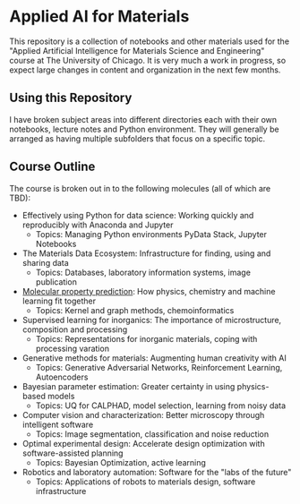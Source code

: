 # Applied AI for Materials

This repository is a collection of notebooks and other materials used for the "Applied Artificial Intelligence for Materials Science and Engineering" course at The University of Chicago. It is very much a work in progress, so expect large changes in content and organization in the next few months.

## Using this Repository

I have broken subject areas into different directories each with their own notebooks, lecture notes and Python environment. They will generally be arranged as having multiple subfolders that focus on a specific topic. 

## Course Outline

The course is broken out in to the following molecules (all of which are TBD):

- Effectively using Python for data science: Working quickly and reproducibly with Anaconda and Jupyter 
  - Topics: Managing Python environments PyData Stack, Jupyter Notebooks
- The Materials Data Ecosystem: Infrastructure for finding, using and sharing data
  - Topics: Databases, laboratory information systems, image publication
- [Molecular property prediction](./molecular-property-prediction): How physics, chemistry and machine learning fit together
  - Topics: Kernel and graph methods, chemoinformatics
- Supervised learning for inorganics: The importance of microstructure, composition and processing 
  - Topics: Representations for inorganic materials, coping with processing varation
- Generative methods for materials: Augmenting human creativity with AI
  - Topics: Generative Adversarial Networks, Reinforcement Learning, Autoencoders
- Bayesian parameter estimation: Greater certainty in using physics-based models
  - Topics: UQ for CALPHAD, model selection, learning from noisy data
- Computer vision and characterization: Better microscopy through intelligent software
  - Topics: Image segmentation, classification and noise reduction
- Optimal experimental design: Accelerate design optimization with software-assisted planning
  - Topics: Bayesian Optimization, active learning
- Robotics and laboratory automation: Software for the "labs of the future"
  - Topics: Applications of robots to materials design, software infrastructure